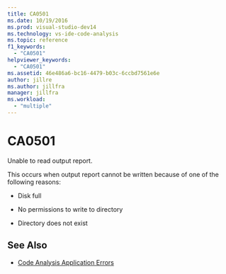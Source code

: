 ```yaml
---
title: CA0501
ms.date: 10/19/2016
ms.prod: visual-studio-dev14
ms.technology: vs-ide-code-analysis
ms.topic: reference
f1_keywords:
  - "CA0501"
helpviewer_keywords:
  - "CA0501"
ms.assetid: 46e486a6-bc16-4479-b03c-6ccbd7561e6e
author: jillre
ms.author: jillfra
manager: jillfra
ms.workload:
  - "multiple"
---
```

# CA0501

Unable to read output report.

This occurs when output report cannot be written because of one of the following reasons:

- Disk full

- No permissions to write to directory

- Directory does not exist

## See Also

- [Code Analysis Application Errors](../code-quality/code-analysis-application-errors.md)

